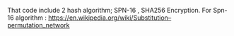 That code include 2 hash algorithm; SPN-16 , SHA256 Encryption.
For Spn-16 algorithm : https://en.wikipedia.org/wiki/Substitution–permutation_network
